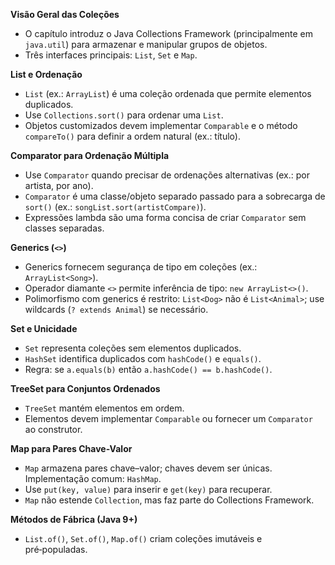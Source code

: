 **Visão Geral das Coleções**  
- O capítulo introduz o Java Collections Framework (principalmente em `java.util`) para armazenar e manipular grupos de objetos.  
- Três interfaces principais: `List`, `Set` e `Map`.

**List e Ordenação**  
- `List` (ex.: `ArrayList`) é uma coleção ordenada que permite elementos duplicados.  
- Use `Collections.sort()` para ordenar uma `List`.  
- Objetos customizados devem implementar `Comparable` e o método `compareTo()` para definir a ordem natural (ex.: título).

**Comparator para Ordenação Múltipla**  
- Use `Comparator` quando precisar de ordenações alternativas (ex.: por artista, por ano).  
- `Comparator` é uma classe/objeto separado passado para a sobrecarga de `sort()` (ex.: `songList.sort(artistCompare)`).  
- Expressões lambda são uma forma concisa de criar `Comparator` sem classes separadas.

**Generics (`<>`)**  
- Generics fornecem segurança de tipo em coleções (ex.: `ArrayList<Song>`).  
- Operador diamante `<>` permite inferência de tipo: `new ArrayList<>()`.  
- Polimorfismo com generics é restrito: `List<Dog>` não é `List<Animal>`; use wildcards (`? extends Animal`) se necessário.

**Set e Unicidade**  
- `Set` representa coleções sem elementos duplicados.  
- `HashSet` identifica duplicados com `hashCode()` e `equals()`.  
- Regra: se `a.equals(b)` então `a.hashCode() == b.hashCode()`.

**TreeSet para Conjuntos Ordenados**  
- `TreeSet` mantém elementos em ordem.  
- Elementos devem implementar `Comparable` ou fornecer um `Comparator` ao construtor.

**Map para Pares Chave-Valor**  
- `Map` armazena pares chave–valor; chaves devem ser únicas. Implementação comum: `HashMap`.  
- Use `put(key, value)` para inserir e `get(key)` para recuperar.  
- `Map` não estende `Collection`, mas faz parte do Collections Framework.

**Métodos de Fábrica (Java 9+)**  
- `List.of()`, `Set.of()`, `Map.of()` criam coleções imutáveis e pré‑populadas.